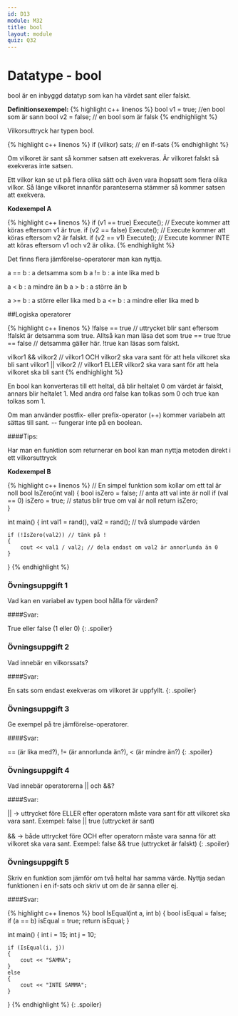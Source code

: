 ```yaml
---
id: D13
module: M32
title: bool
layout: module
quiz: Q32
---
```

# Datatype - bool

bool är en inbyggd datatyp som kan ha värdet sant eller falskt.

__Definitionsexempel:__
{% highlight c++ linenos %}
bool v1 = true;  //en bool som är sann
bool v2 = false; // en bool som är falsk
{% endhighlight %}

Vilkorsuttryck har typen bool.

{% highlight c++ linenos %}
if (vilkor) sats; // en if-sats
{% endhighlight %}

Om vilkoret är sant så kommer satsen att exekveras.
Är vilkoret falskt så exekveras inte satsen.

Ett vilkor kan se ut på flera olika sätt och även vara ihopsatt som flera olika vilkor.
Så länge vilkoret innanför paranteserna stämmer så kommer satsen att exekvera.

__Kodexempel A__

{% highlight c++ linenos %}
if (v1 == true) Execute(); // Execute kommer att köras eftersom v1 är true.
if (v2 == false) Execute(); // Execute kommer att köras eftersom v2 är falskt.
if (v2 == v1) Execute(); // Execute kommer INTE att köras eftersom v1 och v2 är olika.
{% endhighlight %}

Det finns flera jämförelse-operatorer man kan nyttja.

a == b : a detsamma som b
a != b : a inte lika med b

a < b : a mindre än b
a > b : a större än b

a >= b : a större eller lika med b
a <= b : a mindre eller lika med b

##Logiska operatorer

{% highlight c++ linenos %}
!false == true // uttrycket blir sant eftersom !falskt är detsamma som true. Alltså kan man läsa det som true == true
!true == false // detsamma gäller här. !true kan läsas som falskt.

vilkor1 && vilkor2 // vilkor1 OCH vilkor2 ska vara sant för att hela vilkoret ska bli sant
vilkor1 || vilkor2 // vilkor1 ELLER vilkor2 ska vara sant för att hela vilkoret ska bli sant
{% endhighlight %}

En bool kan konverteras till ett heltal, då blir heltalet 0 om värdet är falskt, annars blir heltalet 1.
Med andra ord false kan tolkas som 0 och true kan tolkas som 1.

Om man använder postfix- eller prefix-operator (++) kommer variabeln att sättas till sant.
-- fungerar inte på en boolean.

####Tips: 

Har man en funktion som returnerar en bool kan man nyttja metoden direkt i ett vilkorsuttryck

__Kodexempel B__

{% highlight c++ linenos %}
// En simpel funktion som kollar om ett tal är noll
bool IsZero(int val)
{
	bool isZero = false; // anta att val inte är noll
	if (val == 0)
		isZero = true; // status blir true om val är noll
	return isZero;		
}

int main()
{
	int val1 = rand(), val2 = rand(); // två slumpade värden
	
	if (!IsZero(val2)) // tänk på !
	{
		cout << val1 / val2; // dela endast om val2 är annorlunda än 0
	}
}
{% endhighlight %}

### Övningsuppgift 1

Vad kan en variabel av typen bool hålla för värden?

####Svar: 

True eller false (1 eller 0)
{: .spoiler}

### Övningsuppgift 2

Vad innebär en vilkorssats?

####Svar: 

En sats som endast exekveras om vilkoret är uppfyllt.
{: .spoiler}

### Övningsuppgift 3

Ge exempel på tre jämförelse-operatorer.

####Svar: 

== (är lika med?), != (är annorlunda än?), < (är mindre än?)
{: .spoiler}

### Övningsuppgift 4

Vad innebär operatorerna &#124;&#124; och &&?

####Svar: 	

&#124;&#124; -> uttrycket före ELLER efter operatorn måste vara sant för att vilkoret ska vara sant.
Exempel: false || true (uttrycket är sant)
<br>	
&& -> både uttrycket före OCH efter operatorn måste vara sanna för att vilkoret ska vara sant.
Exempel: false && true (uttrycket är falskt)
{: .spoiler}
	
### Övningsuppgift 5	

Skriv en funktion som jämför om två heltal har samma värde.
Nyttja sedan funktionen i en if-sats och skriv ut om de är sanna eller ej.
	
####Svar: 	

{% highlight c++ linenos %}	
bool IsEqual(int a, int b)
{
	bool isEqual = false;
	if (a == b)
		isEqual = true;
	return isEqual;
}
			
int main()
{
	int i = 15;
	int j = 10;
				
	if (IsEqual(i, j))
	{
		cout << "SAMMA";
	}
	else
	{
		cout << "INTE SAMMA";
	}
}
{% endhighlight %}
{: .spoiler}